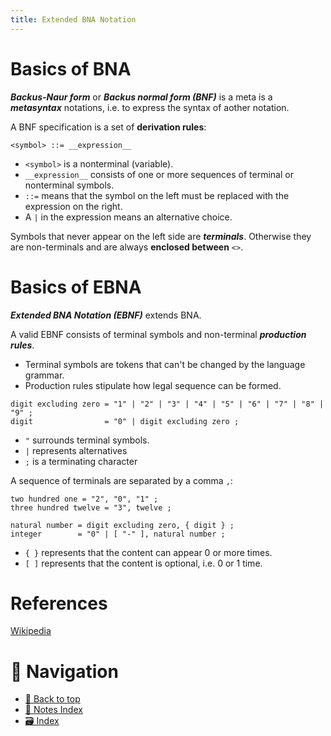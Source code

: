 ```yaml
---
title: Extended BNA Notation
---
```


# Basics of BNA

**_Backus-Naur form_** or **_Backus normal form (BNF)_** is a meta is a
**_metasyntax_** notations, i.e. to express the syntax of aother notation.

A BNF specification is a set of **derivation rules**:

```
<symbol> ::= __expression__
```

-   `<symbol>` is a nonterminal (variable).
-   `__expression__` consists of one or more sequences of terminal or
    nonterminal symbols.
-   `::=` means that the symbol on the left must be replaced with the expression
    on the right.
-   A `|` in the expression means an alternative choice.

Symbols that never appear on the left side are **_terminals_**. Otherwise they
are non-terminals and are always **enclosed between** `<>`.

# Basics of EBNA

**_Extended BNA Notation (EBNF)_** extends BNA.

A valid EBNF consists of terminal symbols and non-terminal **_production
rules_**.

-   Terminal symbols are tokens that can't be changed by the language grammar.
-   Production rules stipulate how legal sequence can be formed.

```
digit excluding zero = "1" | "2" | "3" | "4" | "5" | "6" | "7" | "8" | "9" ;
digit                = "0" | digit excluding zero ;
```

-   `"` surrounds terminal symbols.
-   `|` represents alternatives
-   `;` is a terminating character

A sequence of terminals are separated by a comma `,`:

```
two hundred one = "2", "0", "1" ;
three hundred twelve = "3", twelve ;
```

```
natural number = digit excluding zero, { digit } ;
integer        = "0" | [ "-" ], natural number ;
```

-   `{ }` represents that the content can appear 0 or more times.
-   `[ ]` represents that the content is optional, i.e. 0 or 1 time.

# References

[Wikipedia](https://en.wikipedia.org/wiki/Extended_Backus%E2%80%93Naur_form)

# 🧭 Navigation

-   [🔼 Back to top](#)
-   [📑 Notes Index](../index.md)
-   [🗃️ Index](/media/mikeX/Nextcloud/index.md)

